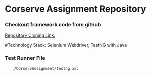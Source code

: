 # Corserve Assignment Repository


### Checkout framework code from github
   [Repository Cloning Link:](https://github.com/fayeemajidul/CorservAssignment.git)


#Technology Stack:
   Selenium Webdriver, TestNG with Java
   

### Test Runner File
		/CorservAssignment/testng.xml
		
		

